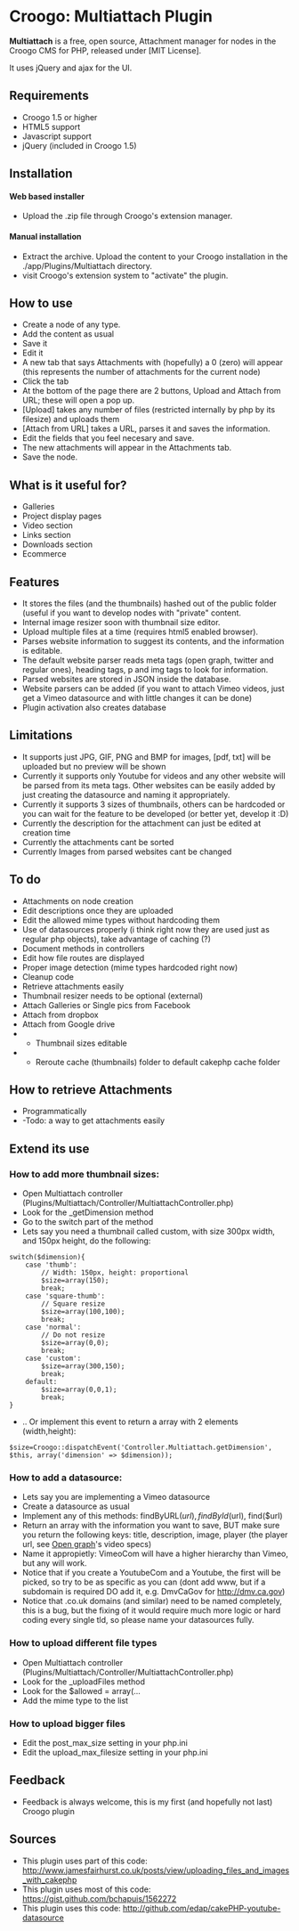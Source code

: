 # Croogo: Multiattach Plugin

**Multiattach** is a free, open source, Attachment manager for nodes in the Croogo CMS for PHP, released under [MIT License].

It uses jQuery and ajax for the UI.

## Requirements
  * Croogo 1.5 or higher
  * HTML5 support
  * Javascript support
  * jQuery (included in Croogo 1.5)

## Installation

#### Web based installer

  * Upload the .zip file through Croogo's extension manager.

#### Manual installation

  * Extract the archive. Upload the content to your Croogo installation in the ./app/Plugins/Multiattach directory.
  * visit Croogo's extension system to "activate" the plugin.

## How to use

  * Create a node of any type.
  * Add the content as usual
  * Save it
  * Edit it
  * A new tab that says Attachments with (hopefully) a 0 (zero) will appear (this represents the number of attachments for the current node)
  * Click the tab
  * At the bottom of the page there are 2 buttons, Upload and Attach from URL; these will open a pop up.
  * [Upload] takes any number of files (restricted internally by php by its filesize) and uploads them
  * [Attach from URL] takes a URL, parses it and saves the information.
  * Edit the fields that you feel necesary and save.
  * The new attachments will appear in the Attachments tab.
  * Save the node.

## What is it useful for?
  * Galleries
  * Project display pages
  * Video section
  * Links section
  * Downloads section
  * Ecommerce

## Features
  * It stores the files (and the thumbnails) hashed out of the public folder (useful if you want to develop nodes with "private" content.
  * Internal image resizer soon with thumbnail size editor.
  * Upload multiple files at a time (requires html5 enabled browser).
  * Parses website information to suggest its contents, and the information is editable.
  * The default website parser reads meta tags (open graph, twitter and regular ones), heading tags, p and img tags to look for information. 
  * Parsed websites are stored in JSON inside the database.
  * Website parsers can be added (if you want to attach Vimeo videos, just get a Vimeo datasource and with little changes it can be done)
  * Plugin activation also creates database

## Limitations

  * It supports just JPG, GIF, PNG and BMP for images, [pdf, txt] will be uploaded but no preview will be shown
  * Currently it supports only Youtube for videos and any other website will be parsed from its meta tags. Other websites can be easily added by just creating the datasource and naming it appropriately.
  * Currently it supports 3 sizes of thumbnails, others can be hardcoded or you can wait for the feature to be developed (or better yet, develop it :D)
  * Currently the description for the attachment can just be edited at creation time
  * Currently the attachments cant be sorted
  * Currently Images from parsed websites cant be changed
 

## To do

  * Attachments on node creation
  * Edit descriptions once they are uploaded
  * Edit the allowed mime types without hardcoding them
  * Use of datasources properly (i think right now they are used just as regular php objects), take advantage of caching (?)
  * Document methods in controllers
  * Edit how file routes are displayed
  * Proper image detection (mime types hardcoded right now)
  * Cleanup code
  * Retrieve attachments easily
  * Thumbnail resizer needs to be optional (external)
  * Attach Galleries or Single pics from Facebook
  * Attach from dropbox
  * Attach from Google drive
  * * Thumbnail sizes editable
  * * Reroute cache (thumbnails) folder to default cakephp cache folder

## How to retrieve Attachments

  * Programmatically
  * -Todo: a way to get attachments easily

## Extend its use

### How to add more thumbnail sizes:

  * Open Multiattach controller (Plugins/Multiattach/Controller/MultiattachController.php)
  * Look for the _getDimension method
  * Go to the switch part of the method
  * Lets say you need a thumbnail called custom, with size 300px width, and 150px height, do the following:

```
switch($dimension){
    case 'thumb':
        // Width: 150px, height: proportional
        $size=array(150);
        break;
    case 'square-thumb':
        // Square resize
        $size=array(100,100);
        break;
    case 'normal':
        // Do not resize
        $size=array(0,0);
        break;
    case 'custom':
        $size=array(300,150);
        break;
    default:
        $size=array(0,0,1);
        break;
}
```
   * .. Or implement this event to return a array with 2 elements (width,height):

```
$size=Croogo::dispatchEvent('Controller.Multiattach.getDimension', $this, array('dimension' => $dimension));
```

### How to add a datasource:

  * Lets say you are implementing a Vimeo datasource
  * Create a datasource as usual
  * Implement any of this methods: findByURL($url), findById($url), find($url)
  * Return an array with the information you want to save, BUT make sure you return the following keys: title, description, image, player (the player url, see [Open graph](http://ogp.me/)'s video specs)
  * Name it appropietly: VimeoCom will have a higher hierarchy than Vimeo, but any will work.
  * Notice that if you create a YoutubeCom and a Youtube, the first will be picked, so try to be as specific as you can (dont add www, but if a subdomain is required DO add it, e.g. DmvCaGov for http://dmv.ca.gov)
  * Notice that .co.uk domains (and similar) need to be named completely, this is a bug, but the fixing of it would require much more logic or hard coding every single tld, so please name your datasources fully.

### How to upload different file types

  * Open Multiattach controller (Plugins/Multiattach/Controller/MultiattachController.php)
  * Look for the _uploadFiles method 
  * Look for the $allowed = array(...
  * Add the mime type to the list

### How to upload bigger files

  * Edit the post_max_size setting in your php.ini
  * Edit the upload_max_filesize setting in your php.ini


## Feedback

  * Feedback is always welcome, this is my first (and hopefully not last) Croogo plugin

## Sources

  * This plugin uses part of this code: http://www.jamesfairhurst.co.uk/posts/view/uploading_files_and_images_with_cakephp
  * This plugin uses most of this code: https://gist.github.com/bchapuis/1562272
  * This plugin uses this code: http://github.com/edap/cakePHP-youtube-datasource
 
